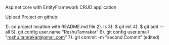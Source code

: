 Asp.net core with EntityFramework CRUD application


Upload Project on github:

1). cd project location with README.md file
2). ls
3). $ git init
4). $ git add --all
5). git config user.name "ReshuTamrakar"
6). git config user.email "reshu.tamrakar@gmail.com"
7). git commit -m "second Commit" (edited) 
